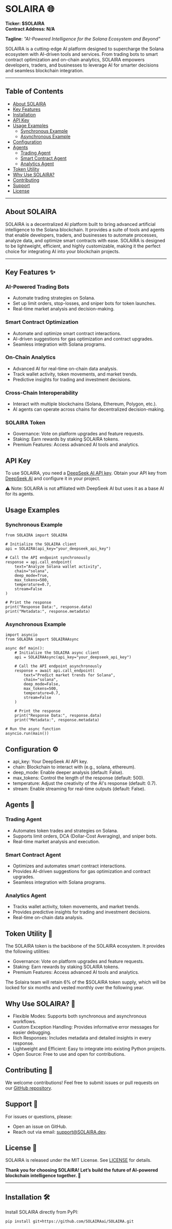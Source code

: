 # SOLAIRA 🌐  
**Ticker: $SOLAIRA**  
**Contract Address: N/A**

**Tagline**: *"AI-Powered Intelligence for the Solana Ecosystem and Beyond"*

SOLAIRA is a cutting-edge AI platform designed to supercharge the Solana ecosystem with AI-driven tools and services. From trading bots to smart contract optimization and on-chain analytics, SOLAIRA empowers developers, traders, and businesses to leverage AI for smarter decisions and seamless blockchain integration.

---

## Table of Contents
- [About SOLAIRA](#about-SOLAIRA)
- [Key Features](#key-features)
- [Installation](#installation)
- [API Key](#api-key)
- [Usage Examples](#usage-examples)
  - [Synchronous Example](#synchronous-example)
  - [Asynchronous Example](#asynchronous-example)
- [Configuration](#configuration)
- [Agents](#agents)
  - [Trading Agent](#trading-agent)
  - [Smart Contract Agent](#smart-contract-agent)
  - [Analytics Agent](#analytics-agent)
- [Token Utility](#token-utility)
- [Why Use SOLAIRA?](#why-use-SOLAIRA)
- [Contributing](#contributing)
- [Support](#support)
- [License](#license)

---

## About SOLAIRA
SOLAIRA is a decentralized AI platform built to bring advanced artificial intelligence to the Solana blockchain. It provides a suite of tools and agents that enable developers, traders, and businesses to automate processes, analyze data, and optimize smart contracts with ease. SOLAIRA is designed to be lightweight, efficient, and highly customizable, making it the perfect choice for integrating AI into your blockchain projects.

---

## Key Features ✨

### **AI-Powered Trading Bots**
- Automate trading strategies on Solana.
- Set up limit orders, stop-losses, and sniper bots for token launches.
- Real-time market analysis and decision-making.

### **Smart Contract Optimization**
- Automate and optimize smart contract interactions.
- AI-driven suggestions for gas optimization and contract upgrades.
- Seamless integration with Solana programs.

### **On-Chain Analytics**
- Advanced AI for real-time on-chain data analysis.
- Track wallet activity, token movements, and market trends.
- Predictive insights for trading and investment decisions.

### **Cross-Chain Interoperability**
- Interact with multiple blockchains (Solana, Ethereum, Polygon, etc.).
- AI agents can operate across chains for decentralized decision-making.

### **SOLAIRA Token**
- Governance: Vote on platform upgrades and feature requests.
- Staking: Earn rewards by staking SOLAIRA tokens.
- Premium Features: Access advanced AI tools and analytics.

## **API Key**
To use SOLAIRA, you need a [DeepSeek AI API key](https://platform.deepseek.com/api_keys). Obtain your API key from [DeepSeek AI](https://platform.deepseek.com/api_keys) and configure it in your project.

⚠️ Note: SOLAIRA is not affiliated with DeepSeek AI but uses it as a base AI for its agents.

## Usage Examples
### Synchronous Example
```
from SOLAIRA import SOLAIRA

# Initialize the SOLAIRA client
api = SOLAIRA(api_key="your_deepseek_api_key")

# Call the API endpoint synchronously
response = api.call_endpoint(
    text="Analyze Solana wallet activity",
    chain="solana",
    deep_mode=True,
    max_tokens=500,
    temperature=0.7,
    stream=False
)

# Print the response
print("Response Data:", response.data)
print("Metadata:", response.metadata)
```
### Asynchronous Example
```
import asyncio
from SOLAIRA import SOLAIRAAsync

async def main():
    # Initialize the SOLAIRA async client
    api = SOLAIRAAsync(api_key="your_deepseek_api_key")

    # Call the API endpoint asynchronously
    response = await api.call_endpoint(
        text="Predict market trends for Solana",
        chain="solana",
        deep_mode=False,
        max_tokens=500,
        temperature=0.7,
        stream=False
    )

    # Print the response
    print("Response Data:", response.data)
    print("Metadata:", response.metadata)

# Run the async function
asyncio.run(main())
```
## Configuration ⚙️
- api_key: Your DeepSeek AI API key.
- chain: Blockchain to interact with (e.g., solana, ethereum).
- deep_mode: Enable deeper analysis (default: False).
- max_tokens: Control the length of the response (default: 500).
- temperature: Adjust the creativity of the AI's response (default: 0.7).
- stream: Enable streaming for real-time outputs (default: False).

## Agents 🤖
### Trading Agent
- Automates token trades and strategies on Solana.
- Supports limit orders, DCA (Dollar-Cost Averaging), and sniper bots.
- Real-time market analysis and execution.

### Smart Contract Agent
- Optimizes and automates smart contract interactions.
- Provides AI-driven suggestions for gas optimization and contract upgrades.
- Seamless integration with Solana programs.

### Analytics Agent
- Tracks wallet activity, token movements, and market trends.
- Provides predictive insights for trading and investment decisions.
- Real-time on-chain data analysis.

## Token Utility 💎
The SOLAIRA token is the backbone of the SOLAIRA ecosystem. It provides the following utilities:
- Governance: Vote on platform upgrades and feature requests.
- Staking: Earn rewards by staking SOLAIRA tokens.
- Premium Features: Access advanced AI tools and analytics.

The Solaira team will retain 6% of the $SOLAIRA token supply, which will be locked for six months and vested monthly over the following year.

## Why Use SOLAIRA? 🚀
- Flexible Modes: Supports both synchronous and asynchronous workflows.
- Custom Exception Handling: Provides informative error messages for easier debugging.
- Rich Responses: Includes metadata and detailed insights in every response.
- Lightweight and Efficient: Easy to integrate into existing Python projects.
- Open Source: Free to use and open for contributions.

## Contributing 🤝
We welcome contributions! Feel free to submit issues or pull requests on our [GitHub repository](https://github.com/SOLAIRAAI/SOLAIRA).

## Support 📧
For issues or questions, please:
- Open an issue on GitHub.
- Reach out via email: support@SOLAIRA.dev.

## License 📜
SOLAIRA is released under the MIT License. See [LICENSE](#license) for details.

**Thank you for choosing SOLAIRA! Let’s build the future of AI-powered blockchain intelligence together. 🌌**

---

## Installation 🛠️
Install SOLAIRA directly from PyPI:
```bash
pip install git+https://github.com/SOLAIRAai/SOLAIRA.git

